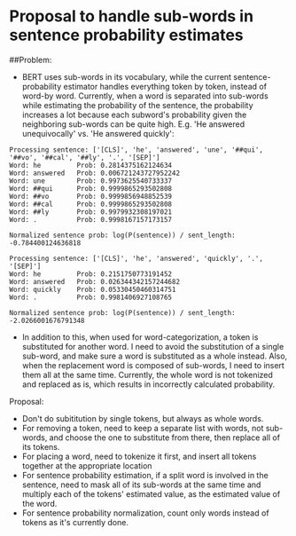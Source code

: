 # Proposal to handle sub-words in sentence probability estimates

##Problem:
- BERT uses sub-words in its vocabulary, while the current 
sentence-probability estimator handles everything token by token, instead
of word-by word.
Currently, when a word is separated into sub-words while estimating the 
probability of the sentence, the probability increases a lot 
because each subword's probability given the neighboring sub-words
can be quite high.
E.g. 'He answered unequivocally' vs. 'He answered quickly':
```
Processing sentence: ['[CLS]', 'he', 'answered', 'une', '##qui', '##vo', '##cal', '##ly', '.', '[SEP]']
Word: he         Prob: 0.2814375162124634
Word: answered   Prob: 0.006721243727952242
Word: une        Prob: 0.9973625540733337
Word: ##qui      Prob: 0.9999865293502808
Word: ##vo       Prob: 0.9999856948852539
Word: ##cal      Prob: 0.9999865293502808
Word: ##ly       Prob: 0.9979932308197021
Word: .          Prob: 0.9998167157173157

Normalized sentence prob: log(P(sentence)) / sent_length: -0.784400124636818

Processing sentence: ['[CLS]', 'he', 'answered', 'quickly', '.', '[SEP]']
Word: he         Prob: 0.2151750773191452
Word: answered   Prob: 0.026344342157244682
Word: quickly    Prob: 0.05330450460314751
Word: .          Prob: 0.9981406927108765

Normalized sentence prob: log(P(sentence)) / sent_length: -2.0266001676791348
```
- In addition to this, when used for word-categorization, a token
is substituted for another word. I need to avoid the substitution of
a single sub-word, and make sure a word is substituted as a whole instead.
Also, when the replacement word is composed of sub-words, I need to 
insert them all at the same time. Currently, the whole word is not tokenized
and replaced as is, which results in incorrectly calculated probability.

Proposal:
- Don't do subititution by single tokens, but always as whole words.
- For removing a token, need to keep a separate list with words, not
sub-words, and choose the one to substitute from there, then replace
all of its tokens.
- For placing a word, need to tokenize it first, and insert all tokens
together at the appropriate location
- For sentence probability estimation, if a split word is involved in
the sentence, need to mask all of its sub-words at the same time and
multiply each of the tokens' estimated value, as the estimated value of
the word. 
- For sentence probability normalization, count only words instead of 
tokens as it's currently done.

